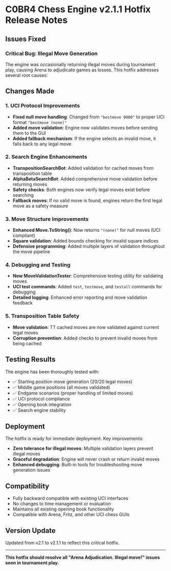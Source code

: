 # C0BR4 Chess Engine v2.1.1 Hotfix Release Notes

## Issues Fixed

### Critical Bug: Illegal Move Generation
The engine was occasionally returning illegal moves during tournament play, causing Arena to adjudicate games as losses. This hotfix addresses several root causes:

## Changes Made

### 1. UCI Protocol Improvements
- **Fixed null move handling**: Changed from `"bestmove 0000"` to proper UCI format `"bestmove (none)"`
- **Added move validation**: Engine now validates moves before sending them to the GUI
- **Added fallback mechanism**: If the engine selects an invalid move, it falls back to any legal move

### 2. Search Engine Enhancements
- **TranspositionSearchBot**: Added validation for cached moves from transposition table
- **AlphaBetaSearchBot**: Added comprehensive move validation before returning moves
- **Safety checks**: Both engines now verify legal moves exist before searching
- **Fallback moves**: If no valid move is found, engines return the first legal move as a safety measure

### 3. Move Structure Improvements
- **Enhanced Move.ToString()**: Now returns `"(none)"` for null moves (UCI compliant)
- **Square validation**: Added bounds checking for invalid square indices
- **Defensive programming**: Added multiple layers of validation throughout the move pipeline

### 4. Debugging and Testing
- **New MoveValidationTester**: Comprehensive testing utility for validating moves
- **UCI test commands**: Added `test`, `testmove`, and `testall` commands for debugging
- **Detailed logging**: Enhanced error reporting and move validation feedback

### 5. Transposition Table Safety
- **Move validation**: TT cached moves are now validated against current legal moves
- **Corruption prevention**: Added checks to prevent invalid moves from being cached

## Testing Results

The engine has been thoroughly tested with:
- ✅ Starting position move generation (20/20 legal moves)
- ✅ Middle game positions (all moves validated)
- ✅ Endgame scenarios (proper handling of limited moves)
- ✅ UCI protocol compliance
- ✅ Opening book integration
- ✅ Search engine stability

## Deployment

The hotfix is ready for immediate deployment. Key improvements:
- **Zero tolerance for illegal moves**: Multiple validation layers prevent illegal moves
- **Graceful degradation**: Engine will never crash or return invalid moves
- **Enhanced debugging**: Built-in tools for troubleshooting move generation issues

## Compatibility

- Fully backward compatible with existing UCI interfaces
- No changes to time management or evaluation
- Maintains all existing opening book functionality
- Compatible with Arena, Fritz, and other UCI chess GUIs

## Version Update

Updated from v2.1 to v2.1.1 to reflect this critical hotfix.

---

**This hotfix should resolve all "Arena Adjudication. Illegal move!" issues seen in tournament play.**
